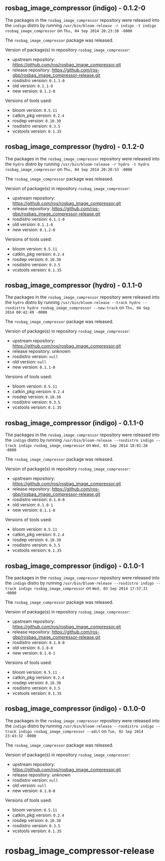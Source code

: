## rosbag_image_compressor (indigo) - 0.1.2-0

The packages in the `rosbag_image_compressor` repository were released into the `indigo` distro by running `/usr/bin/bloom-release -r indigo -t indigo rosbag_image_compressor` on `Thu, 04 Sep 2014 20:23:38 -0000`

The `rosbag_image_compressor` package was released.

Version of package(s) in repository `rosbag_image_compressor`:
- upstream repository: https://github.com/ros/rosbag_image_compressor.git
- release repository: https://github.com/ros-gbp/rosbag_image_compressor-release.git
- rosdistro version: `0.1.1-0`
- old version: `0.1.1-0`
- new version: `0.1.2-0`

Versions of tools used:
- bloom version: `0.5.11`
- catkin_pkg version: `0.2.4`
- rosdep version: `0.10.30`
- rosdistro version: `0.3.5`
- vcstools version: `0.1.35`


## rosbag_image_compressor (hydro) - 0.1.2-0

The packages in the `rosbag_image_compressor` repository were released into the `hydro` distro by running `/usr/bin/bloom-release -r hydro -t hydro rosbag_image_compressor` on `Thu, 04 Sep 2014 20:20:53 -0000`

The `rosbag_image_compressor` package was released.

Version of package(s) in repository `rosbag_image_compressor`:
- upstream repository: https://github.com/ros/rosbag_image_compressor.git
- release repository: https://github.com/ros-gbp/rosbag_image_compressor-release.git
- rosdistro version: `0.1.1-0`
- old version: `0.1.1-0`
- new version: `0.1.2-0`

Versions of tools used:
- bloom version: `0.5.11`
- catkin_pkg version: `0.2.4`
- rosdep version: `0.10.30`
- rosdistro version: `0.3.5`
- vcstools version: `0.1.35`


## rosbag_image_compressor (hydro) - 0.1.1-0

The packages in the `rosbag_image_compressor` repository were released into the `hydro` distro by running `/usr/bin/bloom-release --track hydro --rosdistro hydro rosbag_image_compressor --new-track` on `Thu, 04 Sep 2014 00:42:49 -0000`

The `rosbag_image_compressor` package was released.

Version of package(s) in repository `rosbag_image_compressor`:
- upstream repository: https://github.com/ros/rosbag_image_compressor.git
- release repository: unknown
- rosdistro version: `null`
- old version: `null`
- new version: `0.1.1-0`

Versions of tools used:
- bloom version: `0.5.11`
- catkin_pkg version: `0.2.4`
- rosdep version: `0.10.30`
- rosdistro version: `0.3.5`
- vcstools version: `0.1.35`


## rosbag_image_compressor (indigo) - 0.1.1-0

The packages in the `rosbag_image_compressor` repository were released into the `indigo` distro by running `/usr/bin/bloom-release --rosdistro indigo --track indigo rosbag_image_compressor` on `Wed, 03 Sep 2014 18:01:28 -0000`

The `rosbag_image_compressor` package was released.

Version of package(s) in repository `rosbag_image_compressor`:
- upstream repository: https://github.com/ros/rosbag_image_compressor.git
- release repository: https://github.com/ros-gbp/rosbag_image_compressor-release.git
- rosdistro version: `0.1.0-0`
- old version: `0.1.0-1`
- new version: `0.1.1-0`

Versions of tools used:
- bloom version: `0.5.11`
- catkin_pkg version: `0.2.4`
- rosdep version: `0.10.30`
- rosdistro version: `0.3.5`
- vcstools version: `0.1.35`


## rosbag_image_compressor (indigo) - 0.1.0-1

The packages in the `rosbag_image_compressor` repository were released into the `indigo` distro by running `/usr/bin/bloom-release --rosdistro indigo --track indigo rosbag_image_compressor` on `Wed, 03 Sep 2014 17:57:31 -0000`

The `rosbag_image_compressor` package was released.

Version of package(s) in repository `rosbag_image_compressor`:
- upstream repository: https://github.com/ros/rosbag_image_compressor.git
- release repository: https://github.com/ros-gbp/rosbag_image_compressor-release.git
- rosdistro version: `0.1.0-0`
- old version: `0.1.0-0`
- new version: `0.1.0-1`

Versions of tools used:
- bloom version: `0.5.11`
- catkin_pkg version: `0.2.4`
- rosdep version: `0.10.30`
- rosdistro version: `0.3.5`
- vcstools version: `0.1.35`


## rosbag_image_compressor (indigo) - 0.1.0-0

The packages in the `rosbag_image_compressor` repository were released into the `indigo` distro by running `/usr/bin/bloom-release --rosdistro indigo --track indigo rosbag_image_compressor --edit` on `Tue, 02 Sep 2014 23:43:32 -0000`

The `rosbag_image_compressor` package was released.

Version of package(s) in repository `rosbag_image_compressor`:
- upstream repository: https://github.com/ros/rosbag_image_compressor.git
- release repository: unknown
- rosdistro version: `null`
- old version: `null`
- new version: `0.1.0-0`

Versions of tools used:
- bloom version: `0.5.11`
- catkin_pkg version: `0.2.4`
- rosdep version: `0.10.30`
- rosdistro version: `0.3.5`
- vcstools version: `0.1.35`


rosbag_image_compressor-release
===============================
